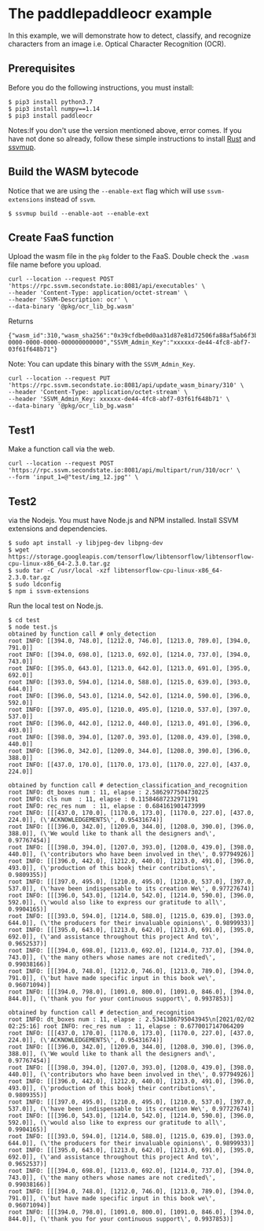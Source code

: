 # The paddlepaddleocr example

In this example, we will demonstrate how to detect, classify, and recognize characters from an image i.e. Optical Character Recognition (OCR).

## Prerequisites
Before you do the following instructions, you must install:
```
$ pip3 install python3.7
$ pip3 install numpy==1.14
$ pip3 install paddleocr
```
Notes:If you don't use the version mentioned above, error comes.
If you have not done so already, follow these simple instructions to install [Rust](https://www.rust-lang.org/tools/install) and [ssvmup](https://www.secondstate.io/articles/ssvmup/).

## Build the WASM bytecode
Notice that we are using the `--enable-ext` flag which will use `ssvm-extensions` instead of `ssvm`.

```
$ ssvmup build --enable-aot --enable-ext
```

## Create FaaS function

Upload the wasm file in the `pkg` folder to the FaaS. Double check the `.wasm` file name before you upload.

```
curl --location --request POST 'https://rpc.ssvm.secondstate.io:8081/api/executables' \
--header 'Content-Type: application/octet-stream' \
--header 'SSVM-Description: ocr' \
--data-binary '@pkg/ocr_lib_bg.wasm'
```

Returns

```
{"wasm_id":310,"wasm_sha256":"0x39cfdbe0d0aa31d87e81d72506fa88af5ab6f3ba82b3d09f5330aac8ba061673","SSVM_Usage_Key":"00000000-0000-0000-0000-000000000000","SSVM_Admin_Key":"xxxxxx-de44-4fc8-abf7-03f61f648b71"}
```

Note: You can update this binary with the `SSVM_Admin_Key`.

```
curl --location --request PUT 'https://rpc.ssvm.secondstate.io:8081/api/update_wasm_binary/310' \
--header 'Content-Type: application/octet-stream' \
--header 'SSVM_Admin_Key: xxxxxx-de44-4fc8-abf7-03f61f648b71' \
--data-binary '@pkg/ocr_lib_bg.wasm'
```

## Test1

Make a function call via the web.

```
curl --location --request POST 'https://rpc.ssvm.secondstate.io:8081/api/multipart/run/310/ocr' \
--form 'input_1=@"test/img_12.jpg"' \
```
## Test2

 via the Nodejs.
 You must have Node.js and NPM installed. Install SSVM extensions and dependencies.

```
$ sudo apt install -y libjpeg-dev libpng-dev
$ wget https://storage.googleapis.com/tensorflow/libtensorflow/libtensorflow-cpu-linux-x86_64-2.3.0.tar.gz
$ sudo tar -C /usr/local -xzf libtensorflow-cpu-linux-x86_64-2.3.0.tar.gz
$ sudo ldconfig
$ npm i ssvm-extensions
```

Run the local test on Node.js.

```
$ cd test
$ node test.js
obtained by function call # only_detection
root INFO: [[394.0, 748.0], [1212.0, 746.0], [1213.0, 789.0], [394.0, 791.0]]
root INFO: [[394.0, 698.0], [1213.0, 692.0], [1214.0, 737.0], [394.0, 743.0]]
root INFO: [[395.0, 643.0], [1213.0, 642.0], [1213.0, 691.0], [395.0, 692.0]]
root INFO: [[393.0, 594.0], [1214.0, 588.0], [1215.0, 639.0], [393.0, 644.0]]
root INFO: [[396.0, 543.0], [1214.0, 542.0], [1214.0, 590.0], [396.0, 592.0]]
root INFO: [[397.0, 495.0], [1210.0, 495.0], [1210.0, 537.0], [397.0, 537.0]]
root INFO: [[396.0, 442.0], [1212.0, 440.0], [1213.0, 491.0], [396.0, 493.0]]
root INFO: [[398.0, 394.0], [1207.0, 393.0], [1208.0, 439.0], [398.0, 440.0]]
root INFO: [[396.0, 342.0], [1209.0, 344.0], [1208.0, 390.0], [396.0, 388.0]]
root INFO: [[437.0, 170.0], [1170.0, 173.0], [1170.0, 227.0], [437.0, 224.0]]

obtained by function call # detection_classification_and_recognition
root INFO: dt_boxes num : 11, elapse : 2.5862977504730225
root INFO: cls num  : 11, elapse : 0.11584687232971191
root INFO: rec_res num  : 11, elapse : 0.684161901473999
root INFO: [[[437.0, 170.0], [1170.0, 173.0], [1170.0, 227.0], [437.0, 224.0]], (\'ACKNOWLEDGEMENTS\', 0.95431674)]
root INFO: [[[396.0, 342.0], [1209.0, 344.0], [1208.0, 390.0], [396.0, 388.0]], (\'We would like to thank all the designers and\', 0.97767454)] 
root INFO: [[[398.0, 394.0], [1207.0, 393.0], [1208.0, 439.0], [398.0, 440.0]], (\'contributors who have been involved in the\', 0.97794926)]
root INFO: [[[396.0, 442.0], [1212.0, 440.0], [1213.0, 491.0], [396.0, 493.0]], (\'production of this bookj their contributions\', 0.9809355)]
root INFO: [[[397.0, 495.0], [1210.0, 495.0], [1210.0, 537.0], [397.0, 537.0]], (\'have been indispensable to its creation We\', 0.97727674)]
root INFO: [[[396.0, 543.0], [1214.0, 542.0], [1214.0, 590.0], [396.0, 592.0]], (\'would also like to express our gratitude to all\', 0.9904165)]
root INFO: [[[393.0, 594.0], [1214.0, 588.0], [1215.0, 639.0], [393.0, 644.0]], (\'the producers for their invaluable opinions\', 0.9899933)]
root INFO: [[[395.0, 643.0], [1213.0, 642.0], [1213.0, 691.0], [395.0, 692.0]], (\'and assistance throughout this project And to\', 0.9652537)]
root INFO: [[[394.0, 698.0], [1213.0, 692.0], [1214.0, 737.0], [394.0, 743.0]], (\'the many others whose names are not credited\', 0.99038166)]
root INFO: [[[394.0, 748.0], [1212.0, 746.0], [1213.0, 789.0], [394.0, 791.0]], (\'but have made specific input in this book we\', 0.96071094)]
root INFO: [[[394.0, 798.0], [1091.0, 800.0], [1091.0, 846.0], [394.0, 844.0]], (\'thank you for your continuous support\', 0.9937853)]

obtained by function call # detection_and_recognition
root INFO: dt_boxes num : 11, elapse : 2.5341386795043945\n[2021/02/02 02:25:16] root INFO: rec_res num  : 11, elapse : 0.6770017147064209
root INFO: [[[437.0, 170.0], [1170.0, 173.0], [1170.0, 227.0], [437.0, 224.0]], (\'ACKNOWLEDGEMENTS\', 0.95431674)]
root INFO: [[[396.0, 342.0], [1209.0, 344.0], [1208.0, 390.0], [396.0, 388.0]], (\'We would like to thank all the designers and\', 0.97767454)]
root INFO: [[[398.0, 394.0], [1207.0, 393.0], [1208.0, 439.0], [398.0, 440.0]], (\'contributors who have been involved in the\', 0.97794926)]
root INFO: [[[396.0, 442.0], [1212.0, 440.0], [1213.0, 491.0], [396.0, 493.0]], (\'production of this bookj their contributions\', 0.9809355)]
root INFO: [[[397.0, 495.0], [1210.0, 495.0], [1210.0, 537.0], [397.0, 537.0]], (\'have been indispensable to its creation We\', 0.97727674)]
root INFO: [[[396.0, 543.0], [1214.0, 542.0], [1214.0, 590.0], [396.0, 592.0]], (\'would also like to express our gratitude to all\', 0.9904165)]
root INFO: [[[393.0, 594.0], [1214.0, 588.0], [1215.0, 639.0], [393.0, 644.0]], (\'the producers for their invaluable opinions\', 0.9899933)]
root INFO: [[[395.0, 643.0], [1213.0, 642.0], [1213.0, 691.0], [395.0, 692.0]], (\'and assistance throughout this project And to\', 0.9652537)]
root INFO: [[[394.0, 698.0], [1213.0, 692.0], [1214.0, 737.0], [394.0, 743.0]], (\'the many others whose names are not credited\', 0.99038166)]
root INFO: [[[394.0, 748.0], [1212.0, 746.0], [1213.0, 789.0], [394.0, 791.0]], (\'but have made specific input in this book we\', 0.96071094)]
root INFO: [[[394.0, 798.0], [1091.0, 800.0], [1091.0, 846.0], [394.0, 844.0]], (\'thank you for your continuous support\', 0.9937853)]
```